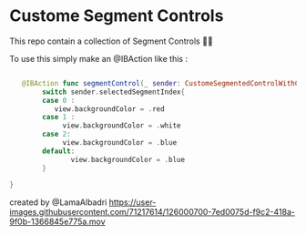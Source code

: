 # Custome Segment Controls
This repo contain a collection of Segment Controls 🍍🌴

To use this simply make an  @IBAction like this :

```Swift

   @IBAction func segmentControl(_ sender: CustomeSegmentedControlWithCornerRadius) {
        switch sender.selectedSegmentIndex{
        case 0 :
           view.backgroundColor = .red
        case 1 :
             view.backgroundColor = .white
        case 2:
             view.backgroundColor = .blue
        default:
               view.backgroundColor = .blue
        }
      
}
```


created by  @LamaAlbadri 
https://user-images.githubusercontent.com/71217614/126000700-7ed0075d-f9c2-418a-9f0b-1366845e775a.mov

